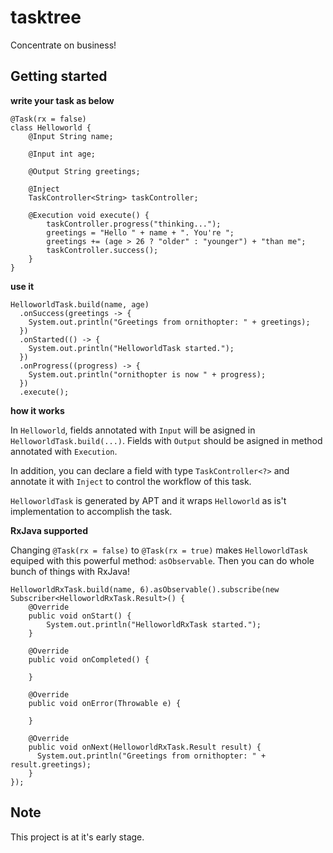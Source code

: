 # tasktree

Concentrate on business!

## Getting started

**write your task as below**

```
@Task(rx = false)
class Helloworld {
    @Input String name;

    @Input int age;

    @Output String greetings;

    @Inject
    TaskController<String> taskController;

    @Execution void execute() {
        taskController.progress("thinking...");
        greetings = "Hello " + name + ". You're ";
        greetings += (age > 26 ? "older" : "younger") + "than me";
        taskController.success();
    }
}
```

**use it**

```
HelloworldTask.build(name, age)
  .onSuccess(greetings -> {
    System.out.println("Greetings from ornithopter: " + greetings);
  })
  .onStarted(() -> {
    System.out.println("HelloworldTask started.");
  })
  .onProgress((progress) -> {
    System.out.println("ornithopter is now " + progress);
  })
  .execute();
```

**how it works**

In `Helloworld`, fields annotated with `Input` will be asigned in `HelloworldTask.build(...)`. Fields with `Output` should be asigned in
method annotated with `Execution`.

In addition, you can declare a field with type `TaskController<?>` and annotate it with `Inject` to control the workflow of this task.

`HelloworldTask` is generated by APT and it wraps `Helloworld` as is't implementation to accomplish the task.

**RxJava supported**

Changing `@Task(rx = false)` to `@Task(rx = true)` makes `HelloworldTask` equiped with this powerful method: `asObservable`.
Then you can do whole bunch of things with RxJava!

```
HelloworldRxTask.build(name, 6).asObservable().subscribe(new Subscriber<HelloworldRxTask.Result>() {
    @Override
    public void onStart() {
        System.out.println("HelloworldRxTask started.");
    }

    @Override
    public void onCompleted() {

    }

    @Override
    public void onError(Throwable e) {

    }

    @Override
    public void onNext(HelloworldRxTask.Result result) {
      System.out.println("Greetings from ornithopter: " + result.greetings);
    }
});
```

## Note

This project is at it's early stage.
